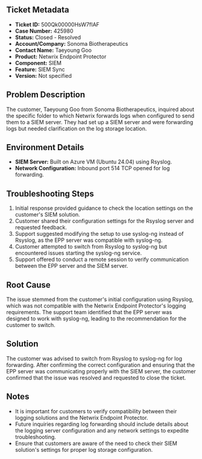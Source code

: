 ## Ticket Metadata
- **Ticket ID:** 500Qk00000HsW7fIAF
- **Case Number:** 425980
- **Status:** Closed - Resolved
- **Account/Company:** Sonoma Biotherapeutics
- **Contact Name:** Taeyoung Goo
- **Product:** Netwrix Endpoint Protector
- **Component:** SIEM
- **Feature:** SIEM Sync
- **Version:** Not specified

## Problem Description
The customer, Taeyoung Goo from Sonoma Biotherapeutics, inquired about the specific folder to which Netwrix forwards logs when configured to send them to a SIEM server. They had set up a SIEM server and were forwarding logs but needed clarification on the log storage location.

## Environment Details
- **SIEM Server:** Built on Azure VM (Ubuntu 24.04) using Rsyslog.
- **Network Configuration:** Inbound port 514 TCP opened for log forwarding.

## Troubleshooting Steps
1. Initial response provided guidance to check the location settings on the customer's SIEM solution.
2. Customer shared their configuration settings for the Rsyslog server and requested feedback.
3. Support suggested modifying the setup to use syslog-ng instead of Rsyslog, as the EPP server was compatible with syslog-ng.
4. Customer attempted to switch from Rsyslog to syslog-ng but encountered issues starting the syslog-ng service.
5. Support offered to conduct a remote session to verify communication between the EPP server and the SIEM server.

## Root Cause
The issue stemmed from the customer's initial configuration using Rsyslog, which was not compatible with the Netwrix Endpoint Protector's logging requirements. The support team identified that the EPP server was designed to work with syslog-ng, leading to the recommendation for the customer to switch.

## Solution
The customer was advised to switch from Rsyslog to syslog-ng for log forwarding. After confirming the correct configuration and ensuring that the EPP server was communicating properly with the SIEM server, the customer confirmed that the issue was resolved and requested to close the ticket.

## Notes
- It is important for customers to verify compatibility between their logging solutions and the Netwrix Endpoint Protector.
- Future inquiries regarding log forwarding should include details about the logging server configuration and any network settings to expedite troubleshooting.
- Ensure that customers are aware of the need to check their SIEM solution's settings for proper log storage configuration.